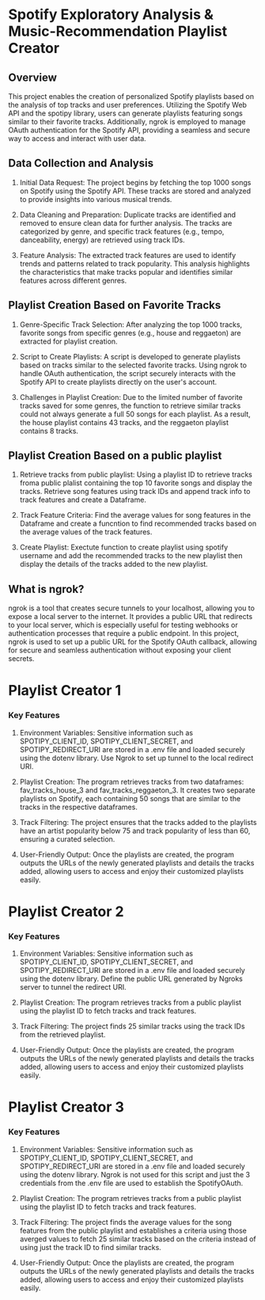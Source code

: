 # Spotify Exploratory Analysis & Music-Recommendation Playlist Creator
## Overview
This project enables the creation of personalized Spotify playlists based on the analysis of top tracks and user preferences. Utilizing the Spotify Web API and the spotipy library, users can generate playlists featuring songs similar to their favorite tracks. Additionally, ngrok is employed to manage OAuth authentication for the Spotify API, providing a seamless and secure way to access and interact with user data.

## Data Collection and Analysis
1. Initial Data Request:
The project begins by fetching the top 1000 songs on Spotify using the Spotify API. These tracks are stored and analyzed to provide insights into various musical trends.

3. Data Cleaning and Preparation:
Duplicate tracks are identified and removed to ensure clean data for further analysis.
The tracks are categorized by genre, and specific track features (e.g., tempo, danceability, energy) are retrieved using track IDs.

4. Feature Analysis:
The extracted track features are used to identify trends and patterns related to track popularity. This analysis highlights the characteristics that make tracks popular and identifies similar features across different genres.

## Playlist Creation Based on Favorite Tracks
1. Genre-Specific Track Selection:
After analyzing the top 1000 tracks, favorite songs from specific genres (e.g., house and reggaeton) are extracted for playlist creation.

2. Script to Create Playlists:
A script is developed to generate playlists based on tracks similar to the selected favorite tracks. Using ngrok to handle OAuth authentication, the script securely interacts with the Spotify API to create playlists directly on the user's account.

3. Challenges in Playlist Creation:
Due to the limited number of favorite tracks saved for some genres, the function to retrieve similar tracks could not always generate a full 50 songs for each playlist.
As a result, the house playlist contains 43 tracks, and the reggaeton playlist contains 8 tracks.

## Playlist Creation Based on a public playlist
1. Retrieve tracks from public playlist:
Using a playlist ID to retrieve tracks froma public plalist containing the top 10 favorite songs and display the tracks. Retrieve song features using track IDs and append track info to track features and create a Dataframe.

2. Track Feature Criteria:
Find the average values for song features in the Dataframe and create a funcntion to find recommended tracks based on the average values of the track features.

3. Create Playlist:
Exectute function to create playlist using spotify username and add the recommended tracks to the new playlist then display the details of the tracks added to the new playlist.

## What is ngrok?
ngrok is a tool that creates secure tunnels to your localhost, allowing you to expose a local server to the internet. It provides a public URL that redirects to your local server, which is especially useful for testing webhooks or authentication processes that require a public endpoint. In this project, ngrok is used to set up a public URL for the Spotify OAuth callback, allowing for secure and seamless authentication without exposing your client secrets.

# Playlist Creator 1
### Key Features
1. Environment Variables:
Sensitive information such as SPOTIPY_CLIENT_ID, SPOTIPY_CLIENT_SECRET, and SPOTIPY_REDIRECT_URI are stored in a .env file and loaded securely using the dotenv library. Use Ngrok to set up tunnel to the local redirect URI.

2. Playlist Creation:
The program retrieves tracks from two dataframes: fav_tracks_house_3 and fav_tracks_reggaeton_3. It creates two separate playlists on Spotify, each containing 50 songs that are similar to the tracks in the respective dataframes.

3. Track Filtering:
The project ensures that the tracks added to the playlists have an artist popularity  below 75 and track popularity of less than 60, ensuring a curated selection.

4. User-Friendly Output:
Once the playlists are created, the program outputs the URLs of the newly generated playlists and details the tracks added, allowing users to access and enjoy their customized playlists easily.

# Playlist Creator 2
### Key Features
1. Environment Variables:
Sensitive information such as SPOTIPY_CLIENT_ID, SPOTIPY_CLIENT_SECRET, and SPOTIPY_REDIRECT_URI are stored in a .env file and loaded securely using the dotenv library. Define the public URL generated by Ngroks server to tunnel the redirect URI. 

2. Playlist Creation:
The program retrieves tracks from a public playlist using the playlist ID to fetch tracks and track features.

3. Track Filtering:
The project finds 25 similar tracks using the track IDs from the retrieved playlist. 

4. User-Friendly Output:
Once the playlists are created, the program outputs the URLs of the newly generated playlists and details the tracks added, allowing users to access and enjoy their customized playlists easily.

# Playlist Creator 3
### Key Features
1. Environment Variables:
Sensitive information such as SPOTIPY_CLIENT_ID, SPOTIPY_CLIENT_SECRET, and SPOTIPY_REDIRECT_URI are stored in a .env file and loaded securely using the dotenv library. Ngrok is not used for this script and just the 3 credentials from the .env file are used to establish the SpotifyOAuth. 

2. Playlist Creation:
The program retrieves tracks from a public playlist using the playlist ID to fetch tracks and track features.

3. Track Filtering:
The project finds the average values for the song features from the public playlist and establishes a criteria using those averged values to fetch 25 similar tracks based on the criteria instead of using just the track ID to find similar tracks. 

4. User-Friendly Output:
Once the playlists are created, the program outputs the URLs of the newly generated playlists and details the tracks added, allowing users to access and enjoy their customized playlists easily.
